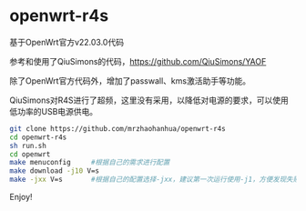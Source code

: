 # openwrt-r4s

基于OpenWrt官方v22.03.0代码

参考和使用了QiuSimons的代码，https://github.com/QiuSimons/YAOF

除了OpenWrt官方代码外，增加了passwall、kms激活助手等功能。

QiuSimons对R4S进行了超频，这里没有采用，以降低对电源的要求，可以使用低功率的USB电源供电。

```BASH
git clone https://github.com/mrzhaohanhua/openwrt-r4s
cd openwrt-r4s
sh run.sh
cd openwrt
make menuconfig     #根据自己的需求进行配置
make download -j10 V=s
make -jxx V=s       #根据自己的配置选择-jxx，建议第一次运行使用-j1，方便发现失败原因
```
Enjoy!
